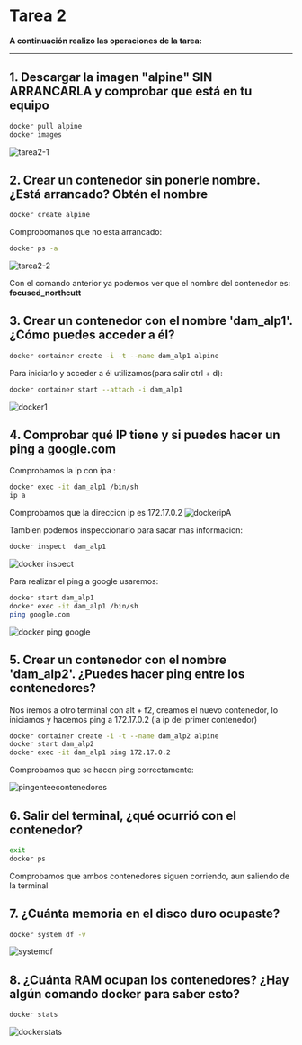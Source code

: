 # Tarea 2

**A continuación realizo las operaciones de la tarea:**

---

## 1. Descargar la imagen "alpine" SIN ARRANCARLA y comprobar que está en tu equipo
```bash
docker pull alpine
docker images
```
![tarea2-1](https://github.com/user-attachments/assets/5d8b86f9-bca5-4b96-9be7-39ed3ff6c308)

## 2. Crear un contenedor sin ponerle nombre. ¿Está arrancado? Obtén el nombre
```bash
docker create alpine
```
Comprobomanos que no esta arrancado:
```bash
docker ps -a
```
![tarea2-2](https://github.com/user-attachments/assets/bf508601-c0ce-4bbe-ad57-864f78debb3a)

Con el comando anterior ya podemos ver que el nombre del contenedor es: **focused_northcutt**

## 3. Crear un contenedor con el nombre 'dam_alp1'. ¿Cómo puedes acceder a él?
```bash
docker container create -i -t --name dam_alp1 alpine
```
Para iniciarlo y acceder a él utilizamos(para salir ctrl + d):
```bash
docker container start --attach -i dam_alp1
```
![docker1](https://github.com/user-attachments/assets/06c1cdbe-9423-470a-a4a3-03020565635b)

## 4. Comprobar qué IP tiene y si puedes hacer un ping a google.com
Comprobamos la ip con ipa :
```bash
docker exec -it dam_alp1 /bin/sh
ip a
```
Comprobamos que la direccion ip es 172.17.0.2
![dockeripA](https://github.com/user-attachments/assets/fd9dc135-def6-44a1-8b29-5badff90517f)



Tambien podemos inspeccionarlo para sacar mas informacion:
```bash
docker inspect  dam_alp1
```
![docker inspect](https://github.com/user-attachments/assets/46d50cbc-6995-47a9-bdb2-64253168c2f9)

Para realizar el ping a google usaremos:
```bash
docker start dam_alp1
docker exec -it dam_alp1 /bin/sh
ping google.com
```
![docker ping google](https://github.com/user-attachments/assets/d107b378-b3e8-45dc-a652-e34be40270b7)


## 5. Crear un contenedor con el nombre 'dam_alp2'. ¿Puedes hacer ping entre los contenedores?
Nos iremos a otro terminal con alt + f2, creamos el nuevo contenedor, lo iniciamos y hacemos ping a 172.17.0.2 (la ip del primer contenedor)
```bash
docker container create -i -t --name dam_alp2 alpine
docker start dam_alp2
docker exec -it dam_alp1 ping 172.17.0.2
```
Comprobamos que se hacen ping correctamente:

![pingenteecontenedores](https://github.com/user-attachments/assets/1cf6531b-d88a-4e1d-a92f-5fc9d3f72091)


## 6. Salir del terminal, ¿qué ocurrió con el contenedor?
```bash
exit
docker ps
```
Comprobamos que ambos contenedores siguen corriendo, aun saliendo de la terminal

## 7. ¿Cuánta memoria en el disco duro ocupaste?
```bash
docker system df -v
```
![systemdf](https://github.com/user-attachments/assets/7476fbcb-bd06-427e-a10a-4cd56f1dd023)



## 8. ¿Cuánta RAM ocupan los contenedores? ¿Hay algún comando docker para saber esto?
```bash
docker stats
```
![dockerstats](https://github.com/user-attachments/assets/47b0c593-2189-402a-9980-5854c5322c8f)



